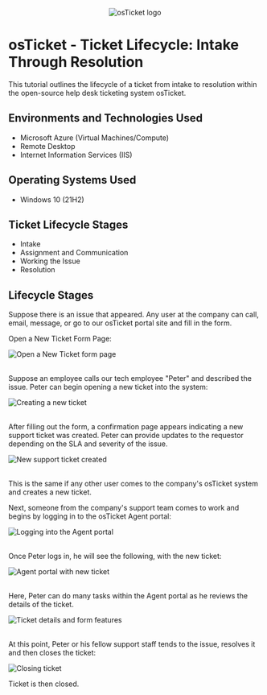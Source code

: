 <p align="center">
<img src="https://i.imgur.com/Clzj7Xs.png" alt="osTicket logo"/>
</p>

<h1>osTicket - Ticket Lifecycle: Intake Through Resolution</h1>
This tutorial outlines the lifecycle of a ticket from intake to resolution within the open-source help desk ticketing system osTicket.<br />

<!---
<h2>Video Demonstration</h2>

- ### [YouTube: How to create, work, and resolves tickets within osTicket](https://www.youtube.com) -->

<h2>Environments and Technologies Used</h2>

- Microsoft Azure (Virtual Machines/Compute)
- Remote Desktop
- Internet Information Services (IIS)

<h2>Operating Systems Used </h2>

- Windows 10</b> (21H2)

<h2>Ticket Lifecycle Stages</h2>

- Intake
- Assignment and Communication
- Working the Issue
- Resolution

<h2>Lifecycle Stages</h2>

<p>Suppose there is an issue that appeared. Any user at the company can call, email, message, or go to our osTicket portal site and fill in the form.</p>
<p>Open a New Ticket Form Page:</p>
<img src="https://github.com/user-attachments/assets/a509888f-6c76-4d64-8384-c5d31a4b562a" alt="Open a New Ticket form page" />
<br /><br />

<p>Suppose an employee calls our tech employee "Peter" and described the issue.  Peter can begin opening a new ticket into the system:</p>
<img src="https://github.com/user-attachments/assets/e5b23c0f-bdd7-4a5f-9702-a4d6ac9ece43" alt="Creating a new ticket" />
<br /><br />

<p>After filling out the form, a confirmation page appears indicating a new support ticket was created. Peter can provide updates to the requestor depending on the SLA and severity of the issue.</p>
<img src="https://github.com/user-attachments/assets/66fd0ef3-1c76-49a3-bdf4-e9c21a87272a" alt="New support ticket created" />
<br /><br />

<p>This is the same if any other user comes to the company's osTicket system and creates a new ticket.</p>

<p>Next, someone from the company's support team comes to work and begins by logging in to the osTicket Agent portal:</p>
<img src="https://github.com/user-attachments/assets/0efd193e-b3d8-47d4-8b4a-d8f817c913de" alt="Logging into the Agent portal" />
<br /><br />

<p>Once Peter logs in, he will see the following, with the new ticket:</p>
<img src="https://github.com/user-attachments/assets/41842e03-df46-4644-8da3-4d9b690f7db9" alt="Agent portal with new ticket" />
<br /><br />

<p>Here, Peter can do many tasks within the Agent portal as he reviews the details of the ticket.</p>
<img src="https://github.com/user-attachments/assets/28a71f4c-6f2e-4951-83ab-c215d60b6fb6" alt="Ticket details and form features" />
<br /><br />

<p>At this point, Peter or his fellow support staff tends to the issue, resolves it and then closes the ticket:</p>
<img src="https://github.com/user-attachments/assets/310ab137-a40d-4650-855c-adbdec56c4a9" alt="Closing ticket" />

<p>Ticket is then closed.</p>


